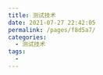 ```yaml
---
title: 测试技术
date: 2021-07-27 22:42:05
permalink: /pages/f8d5a7/
categories:
  - 测试技术
tags:
  - 
---
```

